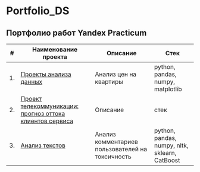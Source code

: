 # Portfolio_DS

## Портфолио работ Yandex Practicum

| #    | Наименование проекта                | Описание                                                     | Стек                                                         |
| ---- | ------------------------------------------------------------ | ------------------------------------------------------------ | ------------------------------------------------------------ |
| 1.   | [Проекты анализа данных](https://github.com/NataliaCH702/Portfolio_DS/tree/main/%D0%90%D0%BD%D0%B0%D0%BB%D0%B8%D0%B7%20%D0%B4%D0%B0%D0%BD%D0%BD%D1%8B%D1%85%20pandas) | Анализ цен на квартиры<br> | python, pandas, numpy, matplotlib       |
| 2.   | [Проект телекоммуникации: прогноз оттока клиентов сервиса](https://github.com/NataliaCH702/Portfolio_DS/tree/main/%D0%92%D1%8B%D0%BF%D1%83%D1%81%D0%BA%D0%BD%D0%BE%D0%B9%20%D0%BF%D1%80%D0%BE%D0%B5%D0%BA%D1%82) | Описание | стек |
| 3.   | [Анализ текстов](https://github.com/NataliaCH702/Portfolio_DS/tree/main/%D0%9C%D0%B0%D1%88%D0%B8%D0%BD%D0%BD%D0%BE%D0%B5%20%D0%BE%D0%B1%D1%83%D1%87%D0%B5%D0%BD%D0%B8%D0%B5%20%D0%B4%D0%BB%D1%8F%20%D1%82%D0%B5%D0%BA%D1%81%D1%82%D0%BE%D0%B2) | Анализ комментариев пользователей на токсичность             | python, pandas, numpy, nltk, sklearn, CatBoost |
